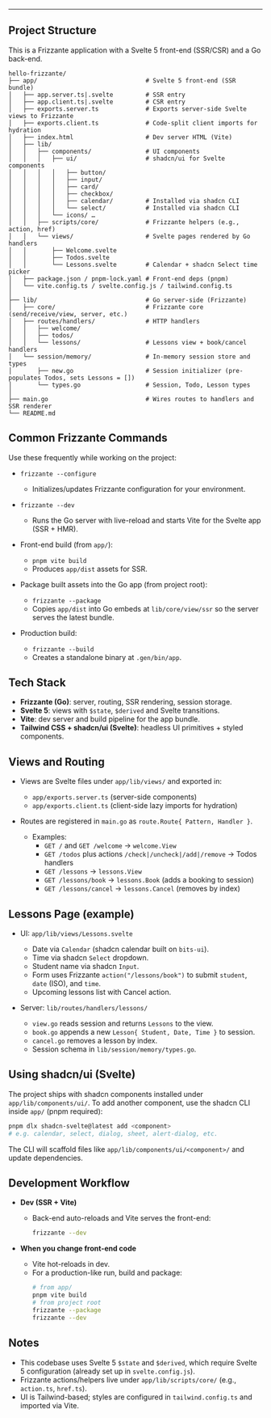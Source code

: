 

---

## Project Structure

This is a Frizzante application with a Svelte 5 front-end (SSR/CSR) and a Go back-end.

```
hello-frizzante/
├── app/                              # Svelte 5 front-end (SSR bundle)
│   ├── app.server.ts|.svelte         # SSR entry
│   ├── app.client.ts|.svelte         # CSR entry
│   ├── exports.server.ts             # Exports server-side Svelte views to Frizzante
│   ├── exports.client.ts             # Code-split client imports for hydration
│   ├── index.html                    # Dev server HTML (Vite)
│   ├── lib/
│   │   ├── components/               # UI components
│   │   │   ├── ui/                   # shadcn/ui for Svelte components
│   │   │   │   ├── button/
│   │   │   │   ├── input/
│   │   │   │   ├── card/
│   │   │   │   ├── checkbox/
│   │   │   │   ├── calendar/         # Installed via shadcn CLI
│   │   │   │   └── select/           # Installed via shadcn CLI
│   │   │   └── icons/ …
│   │   ├── scripts/core/             # Frizzante helpers (e.g., action, href)
│   │   └── views/                    # Svelte pages rendered by Go handlers
│   │       ├── Welcome.svelte
│   │       ├── Todos.svelte
│   │       └── Lessons.svelte        # Calendar + shadcn Select time picker
│   ├── package.json / pnpm-lock.yaml # Front-end deps (pnpm)
│   └── vite.config.ts / svelte.config.js / tailwind.config.ts
│
├── lib/                              # Go server-side (Frizzante)
│   ├── core/                         # Frizzante core (send/receive/view, server, etc.)
│   ├── routes/handlers/              # HTTP handlers
│   │   ├── welcome/
│   │   ├── todos/
│   │   └── lessons/                  # Lessons view + book/cancel handlers
│   └── session/memory/               # In-memory session store and types
│       ├── new.go                    # Session initializer (pre-populates Todos, sets Lessons = [])
│       └── types.go                  # Session, Todo, Lesson types
│
├── main.go                           # Wires routes to handlers and SSR renderer
└── README.md
```

## Common Frizzante Commands

Use these frequently while working on the project:

- `frizzante --configure`
  - Initializes/updates Frizzante configuration for your environment.

- `frizzante --dev`
  - Runs the Go server with live-reload and starts Vite for the Svelte app (SSR + HMR).

- Front-end build (from `app/`):
  - `pnpm vite build`
  - Produces `app/dist` assets for SSR.

- Package built assets into the Go app (from project root):
  - `frizzante --package`
  - Copies `app/dist` into Go embeds at `lib/core/view/ssr` so the server serves the latest bundle.

- Production build:
  - `frizzante --build`
  - Creates a standalone binary at `.gen/bin/app`.

## Tech Stack

- **Frizzante (Go)**: server, routing, SSR rendering, session storage.
- **Svelte 5**: views with `$state`, `$derived` and Svelte transitions.
- **Vite**: dev server and build pipeline for the app bundle.
- **Tailwind CSS + shadcn/ui (Svelte)**: headless UI primitives + styled components.

## Views and Routing

- Views are Svelte files under `app/lib/views/` and exported in:
  - `app/exports.server.ts` (server-side components)
  - `app/exports.client.ts` (client-side lazy imports for hydration)

- Routes are registered in `main.go` as `route.Route{ Pattern, Handler }`.
  - Examples:
    - `GET /` and `GET /welcome` → `welcome.View`
    - `GET /todos` plus actions `/check|/uncheck|/add|/remove` → Todos handlers
    - `GET /lessons` → `lessons.View`
    - `GET /lessons/book` → `lessons.Book` (adds a booking to session)
    - `GET /lessons/cancel` → `lessons.Cancel` (removes by index)

## Lessons Page (example)

- UI: `app/lib/views/Lessons.svelte`
  - Date via `Calendar` (shadcn calendar built on `bits-ui`).
  - Time via shadcn `Select` dropdown.
  - Student name via shadcn `Input`.
  - Form uses Frizzante `action("/lessons/book")` to submit `student`, `date` (ISO), and `time`.
  - Upcoming lessons list with Cancel action.

- Server: `lib/routes/handlers/lessons/`
  - `view.go` reads session and returns `Lessons` to the view.
  - `book.go` appends a new `Lesson{ Student, Date, Time }` to session.
  - `cancel.go` removes a lesson by index.
  - Session schema in `lib/session/memory/types.go`.

## Using shadcn/ui (Svelte)

The project ships with shadcn components installed under `app/lib/components/ui/`.
To add another component, use the shadcn CLI inside `app/` (pnpm required):

```sh
pnpm dlx shadcn-svelte@latest add <component>
# e.g. calendar, select, dialog, sheet, alert-dialog, etc.
```

The CLI will scaffold files like `app/lib/components/ui/<component>/` and update dependencies.

## Development Workflow

- **Dev (SSR + Vite)**
  - Back-end auto-reloads and Vite serves the front-end:
    ```sh
    frizzante --dev
    ```

- **When you change front-end code**
  - Vite hot-reloads in dev.
  - For a production-like run, build and package:
    ```sh
    # from app/
    pnpm vite build
    # from project root
    frizzante --package
    frizzante --dev
    ```

## Notes

- This codebase uses Svelte 5 `$state` and `$derived`, which require Svelte 5 configuration (already set up in `svelte.config.js`).
- Frizzante actions/helpers live under `app/lib/scripts/core/` (e.g., `action.ts`, `href.ts`).
- UI is Tailwind-based; styles are configured in `tailwind.config.ts` and imported via Vite.
